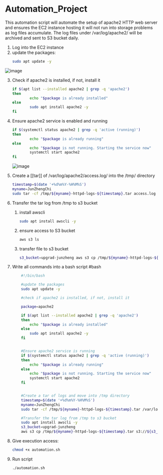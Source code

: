# Automation_Project

This automation script will automate the setup of apache2 HTTP web server and ensures the EC2 instance hosting it will not run into storage problems as log files accumulate. The log files under /var/log/apache2/ will be archived and sent to S3 bucket daily. 

1. Log into the EC2 instance
2. update the packages: 	
	```bash 
	sudo apt update -y
	```
![image](https://user-images.githubusercontent.com/61018050/210185077-7cda4d05-aeb5-46b7-9cc7-0de86362d44e.png)

	
3. Check if apache2 is installed, if not, install it 
	```bash
	if $(apt list --installed apache2 | grep -q 'apache2')
	then
	        echo "$package is already installed"
	else
	        sudo apt install apache2 -y
	fi
	```

4. Ensure apache2 service is enabled and running
	```bash
	if $(systemctl status apache2 | grep -q 'active (running)')
	then
	        echo "$package is already running"
	else
	        echo "$package is not running. Starting the service now"
	        systemctl start apache2
	fi
	```
	![image](https://user-images.githubusercontent.com/61018050/210185081-1425da43-d6b9-4b41-8a37-8fb36cf786db.png)

5. Create a [[tar]] of /var/log/apache2/access.log/ into the /tmp/ directory
	```bash
	timestamp=$(date '+%d%m%Y-%H%M%S')
	myname=JunZhengChi
	sudo tar -cf /tmp/${myname}-httpd-logs-${timestamp}.tar access.log
	
	```

6. Transfer the tar log from /tmp to s3 bucket
	1. install awscli 
		```bash
		sudo apt install awscli -y 
		```
	2. ensure access to S3 bucket
		```bash
		aws s3 ls 
		```
	3. transfer file to s3 bucket 
		```bash
		s3_bucket=upgrad-junzheng aws s3 cp /tmp/${myname}-httpd-logs-${timestamp}.tar s3://${s3_bucket}/
		```

7. Write all commands into a bash script #bash
	```bash
		#!/bin/bash

		#update the packages
		sudo apt update -y

		#check if apache2 is installed, if not, install it

		package=apache2

		if $(apt list --installed apache2 | grep -q 'apache2')
		then
			echo "$package is already installed"
		else
			sudo apt install apache2 -y
		fi


		#Ensure apache2 service is running
		if $(systemctl status apache2 | grep -q 'active (running)')
		then
			echo "$package is already running"
		else
			echo "$package is not running. Starting the service now"
			systemctl start apache2
		fi


		#Create a tar of logs and move into /tmp directory
		timestamp=$(date '+%d%m%Y-%H%M%S')
		myname=JunZhengChi
		sudo tar -cf /tmp/${myname}-httpd-logs-${timestamp}.tar /var/log/apache2/access.log

		#Transfer the tar log from /tmp to s3 bucket
		sudo apt install awscli -y
		s3_bucket=upgrad-junzheng
		aws s3 cp /tmp/${myname}-httpd-logs-${timestamp}.tar s3://${s3_bucket}/

	```
8. Give execution access: 
	```bash
	chmod +x automation.sh 
	```

9. Run script 
	```bash
	./automation.sh
	```
